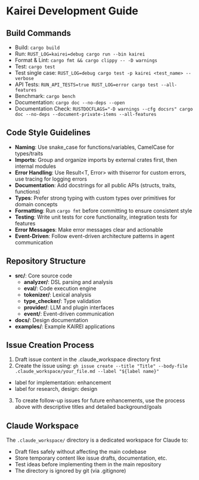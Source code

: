 # Kairei Development Guide

## Build Commands
- Build: `cargo build`
- Run: `RUST_LOG=kairei=debug cargo run --bin kairei`
- Format & Lint: `cargo fmt && cargo clippy -- -D warnings`
- Test: `cargo test`
- Test single case: `RUST_LOG=debug cargo test -p kairei <test_name> --verbose`
- API Tests: `RUN_API_TESTS=true RUST_LOG=error cargo test --all-features`
- Benchmark: `cargo bench`
- Documentation: `cargo doc --no-deps --open`
- Documentation Check: `RUSTDOCFLAGS="-D warnings --cfg docsrs" cargo doc --no-deps --document-private-items --all-features`

## Code Style Guidelines
- **Naming**: Use snake_case for functions/variables, CamelCase for types/traits
- **Imports**: Group and organize imports by external crates first, then internal modules
- **Error Handling**: Use Result<T, Error> with thiserror for custom errors, use tracing for logging errors
- **Documentation**: Add docstrings for all public APIs (structs, traits, functions)
- **Types**: Prefer strong typing with custom types over primitives for domain concepts
- **Formatting**: Run `cargo fmt` before committing to ensure consistent style
- **Testing**: Write unit tests for core functionality, integration tests for features
- **Error Messages**: Make error messages clear and actionable
- **Event-Driven**: Follow event-driven architecture patterns in agent communication

## Repository Structure
- **src/**: Core source code
  - **analyzer/**: DSL parsing and analysis
  - **eval/**: Code execution engine
  - **tokenizer/**: Lexical analysis
  - **type_checker/**: Type validation
  - **provider/**: LLM and plugin interfaces
  - **event/**: Event-driven communication
- **docs/**: Design documentation
- **examples/**: Example KAIREI applications

## Issue Creation Process
1. Draft issue content in the .claude_workspace directory first
2. Create the issue using: `gh issue create --title "Title" --body-file .claude_workspace/your_file.md --label "${label name}"`
  - label for implementation: enhancement
  - label for research, design: design
3. To create follow-up issues for future enhancements, use the process above with descriptive titles and detailed background/goals

## Claude Workspace
The `.claude_workspace/` directory is a dedicated workspace for Claude to:
- Draft files safely without affecting the main codebase
- Store temporary content like issue drafts, documentation, etc.
- Test ideas before implementing them in the main repository
- The directory is ignored by git (via .gitignore)